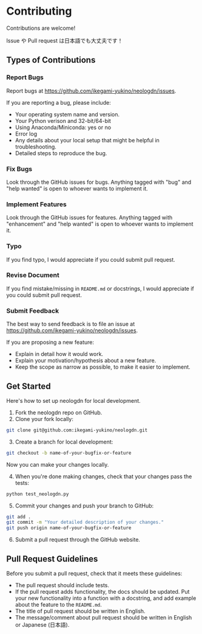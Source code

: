 # Contributing

Contributions are welcome!

Issue や Pull request は日本語でも大丈夫です！

## Types of Contributions

### Report Bugs

Report bugs at https://github.com/ikegami-yukino/neologdn/issues.

If you are reporting a bug, please include:

- Your operating system name and version.
- Your Python verison and 32-bit/64-bit
- Using Anaconda/Miniconda: yes or no
- Error log
- Any details about your local setup that might be helpful in troubleshooting.
- Detailed steps to reproduce the bug.

### Fix Bugs

Look through the GitHub issues for bugs. Anything tagged with "bug" and "help wanted" is open to whoever wants to implement it.

### Implement Features

Look through the GitHub issues for features. Anything tagged with "enhancement" and "help wanted" is open to whoever wants to implement it.

### Typo

If you find typo, I would appreciate if you could submit pull request.

### Revise Document

If you find mistake/missing in `README.md` or docstrings, I would appreciate if you could submit pull request.

### Submit Feedback

The best way to send feedback is to file an issue at https://github.com/ikegami-yukino/neologdn/issues.

If you are proposing a new feature:

- Explain in detail how it would work.
- Explain your motivation/hypothesis about a new feature.
- Keep the scope as narrow as possible, to make it easier to implement.

## Get Started

Here's how to set up neologdn for local development.

1. Fork the neologdn repo on GitHub.
2. Clone your fork locally:

```sh
git clone git@github.com:ikegami-yukino/neologdn.git
```

3. Create a branch for local development:

```sh
git checkout -b name-of-your-bugfix-or-feature
```
Now you can make your changes locally.

4. When you're done making changes, check that your changes pass the tests:

```sh
python test_neologdn.py
```

5. Commit your changes and push your branch to GitHub:

```sh
git add .
git commit -m "Your detailed description of your changes."
git push origin name-of-your-bugfix-or-feature
```

6. Submit a pull request through the GitHub website.

## Pull Request Guidelines

Before you submit a pull request, check that it meets these guidelines:

- The pull request should include tests.
- If the pull request adds functionality, the docs should be updated. Put your new functionality into a function with a docstring, and add example about the feature to the `README.md`.
- The title of pull request should be written in English.
- The message/comment about pull request should be written in English or Japanese (日本語).
